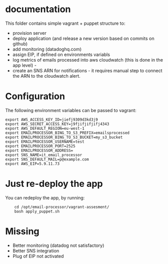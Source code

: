 

documentation
====

This folder contains simple vagrant + puppet structure to:

- provision server
- deploy application (and release a new version based on commits on github)
- add monitoring (datadoghq.com)
- assign EIP, if defined on environments variabls
- log metrics of emails processed into aws cloudwatch (this is done in the app level) - 
- create an SNS ARN for notifications - it requires manual step to connect the ARN to the cloudwatch alert.

Configuration
====

The following environment variables can be passed to vagrant:

	export AWS_ACCESS_KEY_ID=jiefj9309d3kd3j9
	export AWS_SECRET_ACCESS_KEY=j9fjifjifjifj4343
	export AWS_DEFAULT_REGION=eu-west-1
	export EMAILPROCESSOR_BING_TO_S3_PREFIX=emailsprocessed
	export EMAILPROCESSOR_BING_TO_S3_BUCKET=my_s3_bucket
	export EMAILPROCESSOR_USERNAME=test
	export EMAILPROCESSOR_PORT=2525
	export EMAILPROCESSOR_ADDRESS=
	export SNS_NAME=it_email_processor
	export SNS_DEFAULT_MAIL=p@example.com
	export AWS_EIP=5.9.11.73



Just re-deploy the app
====

You can redeploy the app, by running:

        cd /opt/email-processor/vagrant-assesment/
        bash apply_puppet.sh


Missing
====

- Better monitoring (datadog not satisfactory)
- Better SNS integration
- Plug of EIP not activated

